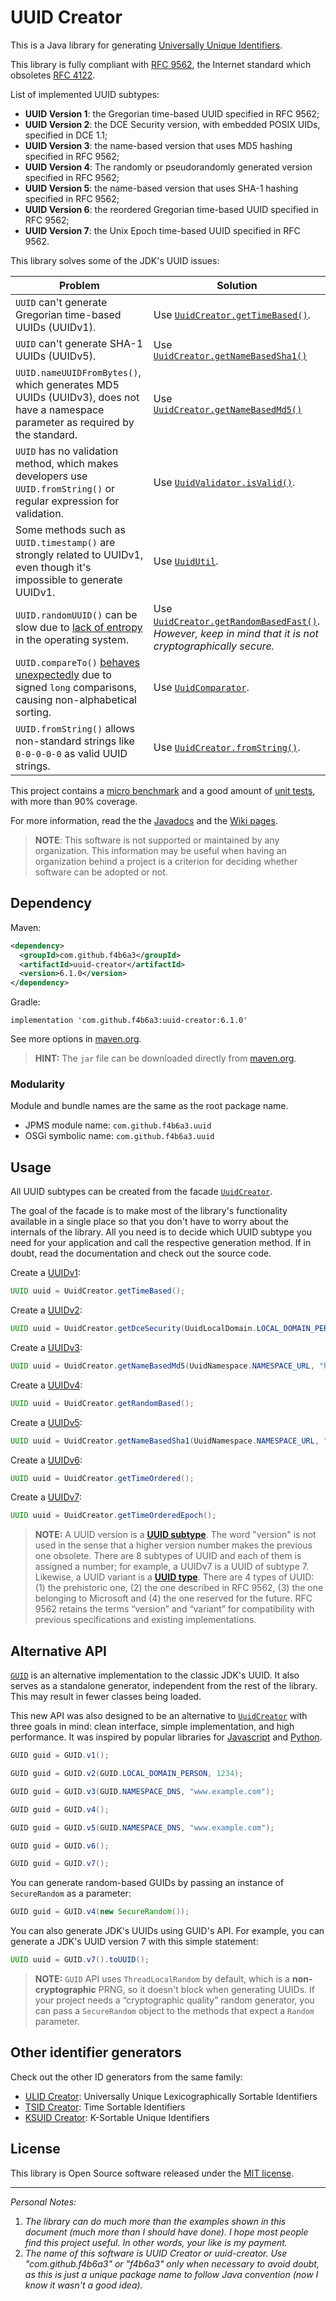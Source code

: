UUID Creator
======================================================

This is a Java library for generating [Universally Unique Identifiers](https://en.wikipedia.org/wiki/Universally_unique_identifier).

This library is fully compliant with [RFC 9562](https://www.rfc-editor.org/rfc/rfc9562), the Internet standard which obsoletes [RFC 4122](https://www.rfc-editor.org/rfc/rfc9562).

List of implemented UUID subtypes:

*   __UUID Version 1__: the Gregorian time-based UUID specified in RFC 9562;
*   __UUID Version 2__: the DCE Security version, with embedded POSIX UIDs, specified in DCE 1.1;
*   __UUID Version 3__: the name-based version that uses MD5 hashing specified in RFC 9562;
*   __UUID Version 4__: The randomly or pseudorandomly generated version specified in RFC 9562;
*   __UUID Version 5__: the name-based version that uses SHA-1 hashing specified in RFC 9562;
*   __UUID Version 6__: the reordered Gregorian time-based UUID specified in RFC 9562;
*   __UUID Version 7__: the Unix Epoch time-based UUID specified in RFC 9562.

This library solves some of the JDK's UUID issues:

| Problem | Solution |
|---------|----------|
| `UUID` can't generate Gregorian time-based UUIDs (UUIDv1). | Use [`UuidCreator.getTimeBased()`](https://javadoc.io/static/com.github.f4b6a3/uuid-creator/5.3.7/com.github.f4b6a3.uuid/com/github/f4b6a3/uuid/UuidCreator.html#getTimeBased()). |
| `UUID` can't generate SHA-1 UUIDs (UUIDv5). | Use [`UuidCreator.getNameBasedSha1()`](https://javadoc.io/static/com.github.f4b6a3/uuid-creator/5.3.7/com.github.f4b6a3.uuid/com/github/f4b6a3/uuid/UuidCreator.html#getNameBasedSha1(java.util.UUID,java.lang.String)) |
| `UUID.nameUUIDFromBytes()`, which generates MD5 UUIDs (UUIDv3), does not have a namespace parameter as required by the standard. | Use [`UuidCreator.getNameBasedMd5()`](https://javadoc.io/static/com.github.f4b6a3/uuid-creator/5.3.7/com.github.f4b6a3.uuid/com/github/f4b6a3/uuid/UuidCreator.html#getNameBasedMd5(java.util.UUID,java.lang.String)) |
| `UUID` has no validation method, which makes developers use `UUID.fromString()` or regular expression for validation. | Use [`UuidValidator.isValid()`](https://javadoc.io/static/com.github.f4b6a3/uuid-creator/5.3.7/com.github.f4b6a3.uuid/com/github/f4b6a3/uuid/util/UuidValidator.html#isValid(java.lang.String)). |
| Some methods such as `UUID.timestamp()` are strongly related to UUIDv1, even though it's impossible to generate UUIDv1. | Use [`UuidUtil`](https://javadoc.io/static/com.github.f4b6a3/uuid-creator/5.3.7/com.github.f4b6a3.uuid/com/github/f4b6a3/uuid/util/UuidUtil.html). |
| `UUID.randomUUID()` can be slow due to [lack of entropy](https://medium.com/@RamLakshmanan/java-uuid-generation-performance-impact-cec888b7d9b8) in the operating system. | Use [`UuidCreator.getRandomBasedFast()`](https://javadoc.io/static/com.github.f4b6a3/uuid-creator/5.3.7/com.github.f4b6a3.uuid/com/github/f4b6a3/uuid/UuidCreator.html#getRandomBasedFast()).<br><em>However, keep in mind that it is not cryptographically secure.</em> |
| `UUID.compareTo()` [behaves unexpectedly](https://yoshiori.hatenablog.com/entry/2024/02/22/173322) due to signed `long` comparisons, causing non-alphabetical sorting. | Use [`UuidComparator`](https://javadoc.io/static/com.github.f4b6a3/uuid-creator/5.3.7/com.github.f4b6a3.uuid/com/github/f4b6a3/uuid/util/UuidComparator.html). |
| `UUID.fromString()` allows non-standard strings like `0-0-0-0-0` as valid UUID strings. | Use [`UuidCreator.fromString()`](https://javadoc.io/static/com.github.f4b6a3/uuid-creator/5.3.7/com.github.f4b6a3.uuid/com/github/f4b6a3/uuid/UuidCreator.html#fromString(java.lang.String)). |

This project contains a [micro benchmark](https://github.com/f4b6a3/uuid-creator/tree/master/benchmark) and a good amount of [unit tests](https://github.com/f4b6a3/uuid-creator/tree/master/src/test/java/com/github/f4b6a3/uuid), with more than 90% coverage.

For more information, read the the [Javadocs](https://javadoc.io/doc/com.github.f4b6a3/uuid-creator) and the [Wiki pages](https://github.com/f4b6a3/uuid-creator/wiki).

> **NOTE**:
> This software is not supported or maintained by any organization. This information may be useful when having an organization behind a project is a criterion for deciding whether software can be adopted or not.

Dependency
------------------------------------------------------

Maven:

```xml
<dependency>
  <groupId>com.github.f4b6a3</groupId>
  <artifactId>uuid-creator</artifactId>
  <version>6.1.0</version>
</dependency>
```

Gradle:

```
implementation 'com.github.f4b6a3:uuid-creator:6.1.0'
```

See more options in [maven.org](https://search.maven.org/artifact/com.github.f4b6a3/uuid-creator).

> **HINT:**
> The `jar` file can be downloaded directly from [maven.org](https://repo1.maven.org/maven2/com/github/f4b6a3/uuid-creator/).

### Modularity

Module and bundle names are the same as the root package name.

*   JPMS module name: `com.github.f4b6a3.uuid`
*   OSGi symbolic name: `com.github.f4b6a3.uuid`

Usage
------------------------------------------------------

All UUID subtypes can be created from the facade [`UuidCreator`](https://javadoc.io/doc/com.github.f4b6a3/uuid-creator/latest/com.github.f4b6a3.uuid/com/github/f4b6a3/uuid/UuidCreator.html).

The goal of the facade is to make most of the library's functionality available in a single place so that you don't have to worry about the internals of the library. All you need is to decide which UUID subtype you need for your application and call the respective generation method. If in doubt, read the documentation and check out the source code.

Create a [UUIDv1](https://github.com/f4b6a3/uuid-creator/wiki/1.1.-UUIDv1):

```java
UUID uuid = UuidCreator.getTimeBased();
```

Create a [UUIDv2](https://github.com/f4b6a3/uuid-creator/wiki/1.2.-UUIDv2):

```java
UUID uuid = UuidCreator.getDceSecurity(UuidLocalDomain.LOCAL_DOMAIN_PERSON, 1234);
```

Create a [UUIDv3](https://github.com/f4b6a3/uuid-creator/wiki/1.3.-UUIDv3):

```java
UUID uuid = UuidCreator.getNameBasedMd5(UuidNamespace.NAMESPACE_URL, "https://github.com/");
```

Create a [UUIDv4](https://github.com/f4b6a3/uuid-creator/wiki/1.4.-UUIDv4):

```java
UUID uuid = UuidCreator.getRandomBased();
```

Create a [UUIDv5](https://github.com/f4b6a3/uuid-creator/wiki/1.5.-UUIDv5):

```java
UUID uuid = UuidCreator.getNameBasedSha1(UuidNamespace.NAMESPACE_URL, "https://github.com/");
```

Create a [UUIDv6](https://github.com/f4b6a3/uuid-creator/wiki/1.6.-UUIDv6):

```java
UUID uuid = UuidCreator.getTimeOrdered();
```

Create a [UUIDv7](https://github.com/f4b6a3/uuid-creator/wiki/1.7.-UUIDv7):

```java
UUID uuid = UuidCreator.getTimeOrderedEpoch();
```

> **NOTE:**
> A UUID version is a [**UUID subtype**](https://www.rfc-editor.org/rfc/rfc9562#name-iana-uuid-subtype-registry-). The word "version" is not used in the sense that a higher version number makes the previous one obsolete. There are 8 subtypes of UUID and each of them is assigned a number; for example, a UUIDv7 is a UUID of subtype 7. Likewise, a UUID variant is a [**UUID type**](https://www.rfc-editor.org/rfc/rfc9562#section-4.1). There are 4 types of UUID: (1) the prehistoric one, (2) the one described in RFC 9562, (3) the one belonging to Microsoft and (4) the one reserved for the future. RFC 9562 retains the terms “version” and “variant” for compatibility with previous specifications and existing implementations.

Alternative API
------------------------------------------------------

[`GUID`](https://javadoc.io/doc/com.github.f4b6a3/uuid-creator/latest/com.github.f4b6a3.uuid/com/github/f4b6a3/uuid/alt/GUID.html) is an alternative implementation to the classic JDK's UUID. It also serves as a standalone generator, independent from the rest of the library. This may result in fewer classes being loaded.

This new API was also designed to be an alternative to [`UuidCreator`](https://javadoc.io/doc/com.github.f4b6a3/uuid-creator/latest/com.github.f4b6a3.uuid/com/github/f4b6a3/uuid/UuidCreator.html) with three goals in mind: clean interface, simple implementation, and high performance. It was inspired by popular libraries for [Javascript](https://www.npmjs.com/package/uuid) and [Python](https://docs.python.org/3/library/uuid.html).

```java
GUID guid = GUID.v1();
```
```java
GUID guid = GUID.v2(GUID.LOCAL_DOMAIN_PERSON, 1234);
```
```java
GUID guid = GUID.v3(GUID.NAMESPACE_DNS, "www.example.com");
```
```java
GUID guid = GUID.v4();
```
```java
GUID guid = GUID.v5(GUID.NAMESPACE_DNS, "www.example.com");
```
```java
GUID guid = GUID.v6();
```
```java
GUID guid = GUID.v7();
```

You can generate random-based GUIDs by passing an instance of `SecureRandom` as a parameter:

```java
GUID guid = GUID.v4(new SecureRandom());
```

You can also generate JDK's UUIDs using GUID's API. For example, you can generate a JDK's UUID version 7 with this simple statement:

```java
UUID uuid = GUID.v7().toUUID();
```

> **NOTE:**
> `GUID` API uses `ThreadLocalRandom` by default, which is a **non-cryptographic** PRNG, so it doesn't block when generating UUIDs. If your project needs a “cryptographic quality” random generator, you can pass a `SecureRandom` object to the methods that expect a `Random` parameter.


Other identifier generators
------------------------------------------------------

Check out the other ID generators from the same family:

*   [ULID Creator](https://github.com/f4b6a3/ulid-creator): Universally Unique Lexicographically Sortable Identifiers
*   [TSID Creator](https://github.com/f4b6a3/tsid-creator): Time Sortable Identifiers
*   [KSUID Creator](https://github.com/f4b6a3/ksuid-creator): K-Sortable Unique Identifiers

License
------------------------------------------------------

This library is Open Source software released under the [MIT license](https://opensource.org/licenses/MIT).

------------------------------------------------------

_Personal Notes:_
1. _The library can do much more than the examples shown in this document (much more than I should have done). I hope most people find this project useful. In other words, your like is my payment._
2. _The name of this software is UUID Creator or uuid-creator. Use "com.github.f4b6a3" or "f4b6a3" only when necessary to avoid doubt, as this is just a unique package name to follow Java convention (now I know it wasn't a good idea)._
